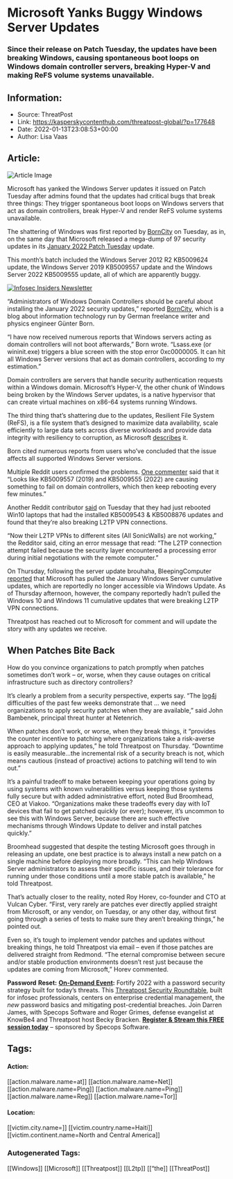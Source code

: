 # Microsoft Yanks Buggy Windows Server Updates
### Since their release on Patch Tuesday, the updates have been breaking Windows, causing spontaneous boot loops on Windows domain controller servers, breaking Hyper-V and making ReFS volume systems unavailable.

## Information:
+ Source: ThreatPost
+ Link: https://kasperskycontenthub.com/threatpost-global/?p=177648
+ Date: 2022-01-13T23:08:53+00:00
+ Author: Lisa Vaas


## Article:
![Article Image](https://media.threatpost.com/wp-content/uploads/sites/103/2022/01/13180340/broken_windows-e1642115033472.jpg)

Microsoft has yanked the Windows Server updates it issued on Patch Tuesday after admins found that the updates had critical bugs that break three things: They trigger spontaneous boot loops on Windows servers that act as domain controllers, break Hyper-V and render ReFS volume systems unavailable.


The shattering of Windows was first reported by [BornCity](https://borncity.com/win/2022/01/12/windows-server-januar-2022-sicherheitsupdates-verursachen-boot-schleife/) on Tuesday, as in, on the same day that Microsoft released a mega-dump of 97 security updates in its [January 2022 Patch Tuesday](https://threatpost.com/microsoft-wormable-critical-rce-bug-zero-day/177564/) update. 


This month’s batch included the Windows Server 2012 R2 KB5009624 update, the Windows Server 2019 KB5009557 update and the Windows Server 2022 KB5009555 update, all of which are apparently buggy. 


[![Infosec Insiders Newsletter](https://media.threatpost.com/wp-content/uploads/sites/103/2021/07/10165815/infosec_insiders_in_article_promo.png)](https://threatpost.com/infosec-insider-subscription-page/?utm_source=ART&utm_medium=ART&utm_campaign=InfosecInsiders_Newsletter_Promo/)


“Administrators of Windows Domain Controllers should be careful about installing the January 2022 security updates,” reported [BornCity](https://borncity.com/win/2022/01/12/windows-server-januar-2022-sicherheitsupdates-verursachen-boot-schleife/), which is a blog about information technology run by German freelance writer and physics engineer Günter Born. 


“I have now received numerous reports that Windows servers acting as domain controllers will not boot afterwards,” Born wrote. “Lsass.exe (or wininit.exe) triggers a blue screen with the stop error 0xc0000005. It can hit all Windows Server versions that act as domain controllers, according to my estimation.”


Domain controllers are servers that handle security authentication requests within a Windows domain. Microsoft’s Hyper-V, the other chunk of Windows being broken by the Windows Server updates, is a native hypervisor that can create virtual machines on x86-64 systems running Windows. 


The third thing that’s shattering due to the updates, Resilient File System (ReFS), is a file system that’s designed to maximize data availability, scale efficiently to large data sets across diverse workloads and provide data integrity with resiliency to corruption, as Microsoft [describes](https://docs.microsoft.com/en-us/windows-server/storage/refs/refs-overview) it. 


Born cited numerous reports from users who’ve concluded that the issue affects all supported Windows Server versions.


Multiple Reddit users confirmed the problems. [One commenter](https://www.reddit.com/r/sysadmin/comments/s21ae1/january_updates_causing_unexpected_reboots_on/) said that it “Looks like KB5009557 (2019) and KB5009555 (2022) are causing something to fail on domain controllers, which then keep rebooting every few minutes.”


Another Reddit contributor [said](https://www.reddit.com/r/sysadmin/comments/s1oqv8/kb5009543_january_11_2022_breaks_l2tp_vpn/) on Tuesday that they had just rebooted Win10 laptops that had the installed KB5009543 & KB5008876 updates and found that they’re also breaking L2TP VPN connections.


“Now their L2TP VPNs to different sites (All SonicWalls) are not working,” the Redditor said, citing an error message that read: “The L2TP connection attempt failed because the security layer encountered a processing error during initial negotiations with the remote computer.”


On Thursday, following the server update brouhaha, BleepingComputer [reported](https://www.bleepingcomputer.com/news/microsoft/microsoft-pulls-new-windows-server-updates-due-to-critical-bugs/) that Microsoft has pulled the January Windows Server cumulative updates, which are reportedly no longer accessible via Windows Update. As of Thursday afternoon, however, the company reportedly hadn’t pulled the Windows 10 and Windows 11 cumulative updates that were breaking L2TP VPN connections. 


Threatpost has reached out to Microsoft for comment and will update the story with any updates we receive.


When Patches Bite Back
----------------------


How do you convince organizations to patch promptly when patches sometimes don’t work – or, worse, when they cause outages on critical infrastructure such as directory controllers? 


It’s clearly a problem from a security perspective, experts say. “The [log4j](https://threatpost.com/microsoft-rampant-log4j-exploits-testing/177358/) difficulties of the past few weeks demonstrate that … we need organizations to apply security patches when they are available,” said John Bambenek, principal threat hunter at Netenrich. 


When patches don’t work, or worse, when they break things, it “provides the counter incentive to patching where organizations take a risk-averse approach to applying updates,” he told Threatpost on Thursday. “Downtime is easily measurable…the incremental risk of a security breach is not, which means cautious (instead of proactive) actions to patching will tend to win out.”


 It’s a painful tradeoff to make between keeping your operations going by using systems with known vulnerabilities versus keeping those systems fully secure but with added administrative effort, noted Bud Broomhead, CEO at Viakoo. “Organizations make these tradeoffs every day with IoT devices that fail to get patched quickly (or ever); however, it’s uncommon to see this with Windows Server, because there are such effective mechanisms through Windows Update to deliver and install patches quickly.”


Broomhead suggested that despite the testing Microsoft goes through in releasing an update, one best practice is to always install a new patch on a single machine before deploying more broadly. “This can help Windows Server administrators to assess their specific issues, and their tolerance for running under those conditions until a more stable patch is available,” he told Threatpost. 


That’s actually closer to the reality, noted Roy Horev, co-founder and CTO at Vulcan Cyber. “First, very rarely are patches ever directly applied straight from Microsoft, or any vendor, on Tuesday, or any other day, without first going through a series of tests to make sure they aren’t breaking things,” he pointed out. 


Even so, it’s tough to implement vendor patches and updates without breaking things, he told Threatpost via email – even if those patches are delivered straight from Redmond. “The eternal compromise between secure and/or stable production environments doesn’t rest just because the updates are coming from Microsoft,” Horev commented.


**Password** **Reset:** **[On-Demand Event](https://threatpost.com/webinars/password-reset-claiming-control-of-credentials-to-stop-attacks/):** Fortify 2022 with a password security strategy built for today’s threats. This [Threatpost Security Roundtable](https://threatpost.com/webinars/password-reset-claiming-control-of-credentials-to-stop-attacks/), built for infosec professionals, centers on enterprise credential management, the *new* password basics and mitigating post-credential breaches. Join Darren James, with Specops Software and Roger Grimes, defense evangelist at KnowBe4 and Threatpost host Becky Bracken. **[Register & Stream this FREE session today](https://threatpost.com/webinars/password-reset-claiming-control-of-credentials-to-stop-attacks/)** – sponsored by Specops Software.





## Tags:

#### Action:
[[action.malware.name=at]] [[action.malware.name=Net]] [[action.malware.name=Ping]] [[action.malware.name=Ping]] [[action.malware.name=Reg]] [[action.malware.name=Tor]]

#### Location:
[[victim.city.name=]] [[victim.country.name=Haiti]] [[victim.continent.name=North and Central America]]

### Autogenerated Tags:
[[Windows]] [[Microsoft]] [[Threatpost]] [[L2tp]] [[“the]] [[ThreatPost]]

